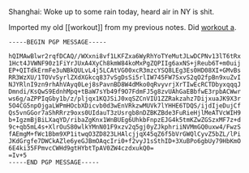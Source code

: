 Shanghai: Woke up to some rain today, heard air in NY is shit.

Imported my old [[workout]] from my previous notes. Did
[workout a](workout.html#workout-a).

```pgp
-----BEGIN PGP MESSAGE-----

hQIMAwBlwr2rqfDCAQ//WXxni8vf1LKFZxa6WyRhYoTYeMutJLwDCPNv13lT6tRx
1Hct4JVWNF90z1FiYrJUxA4XyCh8kmW84koMxPgZQPIIg6axNS+jReub6T+m0uij
EP+QITdkErmFe3uNBkQULvL4j5LCAtVG00xcR3mzcYSQ8LEg3Es0HD08XI+GMvBs
RR3WzXU/1TOVvSyrlZXdXGkcq837vSgDsSi5rlIW745FW7SxvS2qO2fpBn9xuZvI
NJYRlnI9zn9rhAhVAyq0Lej8sPavnBD8W4dMko0qRvyvrjXrTIwEcRCTDbyxqqqJ
Dmndi/KsQwS9EdnhMpq+tBaW7sYb49f9O7FdmFJ5g8zvUAhGaEBbfwE3rpbACWwr
ws6g/aZPPIqGby1b/z/pljqx1KQJSiJ0xqSZCnVIU1ZZRakzahz7DijxuaJK9X3r
5O4CG5npOjgaLWPmHOcbXDicvb0d3wEnVRkzwMUVk7lYHHE6TDQS/ijdIjeDujCf
Qs5vnGGor7aShRRrz9oxs0UIdauT3zUsrgb8nDZBKZBde3FuRieHjlMeATVcWIH9
b+IgzmBjBiLXaqYD/ribaZgKnx1WnBUEg6UhkbFnpzEJG4k5tmKZwZGSzxMF7z+d
9c+qb5mL4s+XlrOuS80wlkYMnN01F9xzv2q5gj0yZJkphriiNVMmGQ0uxw4/FwzS
fAEmgM+fWc1Bbm9XP1itwqO3ZD823LHAlcjjqX45qZ6f5bVrGWQlCyvZ5bZL/lPi
JKdGrgfe7DWCkAZle6yeGJBmOAqcIri0+f2vyJ1sSthID+3XuBPo6gbUy79HbKmO
6E4ki35FPmvcCWHd9gtHYbtTpAV0ZW4czdxukQ0=
=Iv+5
-----END PGP MESSAGE-----
```
